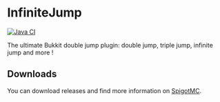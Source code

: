 # InfiniteJump
[![Java CI](https://github.com/MrMicky-FR/InfiniteJump/actions/workflows/build.yml/badge.svg)](https://github.com/MrMicky-FR/InfiniteJump/actions/workflows/build.yml)

The ultimate Bukkit double jump plugin: double jump, triple jump, infinite jump and more !

## Downloads
You can download releases and find more information on [SpigotMC](https://www.spigotmc.org/resources/inifinitejump.51522/).
